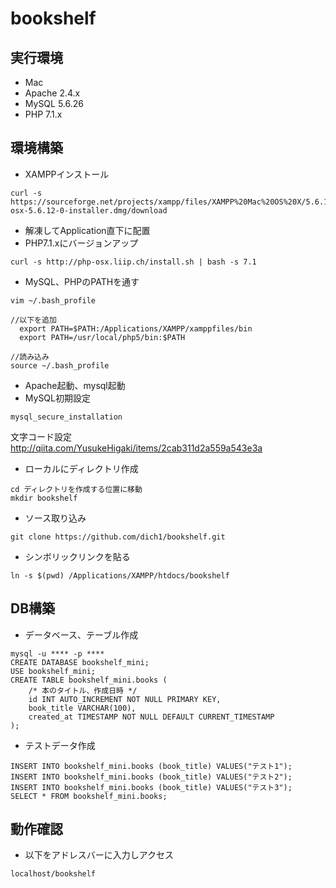# bookshelf

## 実行環境
- Mac
- Apache 2.4.x
- MySQL 5.6.26
- PHP 7.1.x

## 環境構築
- XAMPPインストール
```
curl -s https://sourceforge.net/projects/xampp/files/XAMPP%20Mac%20OS%20X/5.6.12/xampp-osx-5.6.12-0-installer.dmg/download
```
- 解凍してApplication直下に配置
- PHP7.1.xにバージョンアップ
```
curl -s http://php-osx.liip.ch/install.sh | bash -s 7.1
```
- MySQL、PHPのPATHを通す
```
vim ~/.bash_profile

//以下を追加
  export PATH=$PATH:/Applications/XAMPP/xamppfiles/bin
  export PATH=/usr/local/php5/bin:$PATH

//読み込み
source ~/.bash_profile
```
- Apache起動、mysql起動
- MySQL初期設定
```
mysql_secure_installation
```
文字コード設定
http://qiita.com/YusukeHigaki/items/2cab311d2a559a543e3a

- ローカルにディレクトリ作成
```
cd ディレクトリを作成する位置に移動
mkdir bookshelf
```

- ソース取り込み
```
git clone https://github.com/dich1/bookshelf.git
```

- シンボリックリンクを貼る
```
ln -s $(pwd) /Applications/XAMPP/htdocs/bookshelf
```

## DB構築
- データベース、テーブル作成
```
mysql -u **** -p ****
CREATE DATABASE bookshelf_mini;
USE bookshelf_mini;
CREATE TABLE bookshelf_mini.books (
    /* 本のタイトル、作成日時 */
    id INT AUTO_INCREMENT NOT NULL PRIMARY KEY,
    book_title VARCHAR(100),
    created_at TIMESTAMP NOT NULL DEFAULT CURRENT_TIMESTAMP
);
```
- テストデータ作成
```
INSERT INTO bookshelf_mini.books (book_title) VALUES("テスト1");
INSERT INTO bookshelf_mini.books (book_title) VALUES("テスト2");
INSERT INTO bookshelf_mini.books (book_title) VALUES("テスト3");
SELECT * FROM bookshelf_mini.books;
```


## 動作確認
- 以下をアドレスバーに入力しアクセス
```
localhost/bookshelf
```

